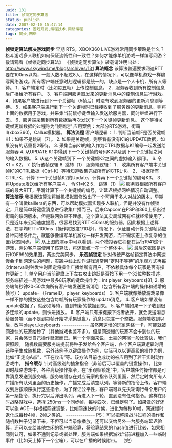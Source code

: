 ```yaml
---
uuid: 131
title: 帧锁定同步算法
status: publish
date: 2007-02-10 15:47:14
categories: 游戏开发,编程技术,网络编程
tags: 同步,网络
---
```

**帧锁定算法解决游戏同步** 早期 RTS，XBOX360 LIVE游戏常用同步策略是什么？格斗游戏多人联机如何保证流畅性和一致性？如何才能像单机游戏一样编写网游？敬请观看《帧锁定同步算法》 《帧锁定同步算法》转载请注明出处：<http://www.skywind.me/blog/archives/131> **算法概念** 该算法普遍要求网速RTT要在100ms以内，一般人数不超过8人，在这样的情况下，可以像单机游戏一样编写网络游戏。所有客户端任意时刻逻辑都是统一的，缺点是一个人卡机，所有人等待。 1．客户端定时（比如每五帧）上传控制信息。 2．服务器收到所有控制信息后广播给所有客户。 3．客户端用服务器发来的更新消息中的控制信息进行游戏。 4．如果客户端进行到下一个关键帧（5帧后）时没有收到服务器的更新消息则等待。 5．如果客户端进行到下一个关键帧时已经接收到了服务器的更新消息，则将上面的数据用于游戏，并采集当前鼠标键盘输入发送给服务器，同时继续进行下去。 6．服务端采集到所有数据后再次发送下一个关键帧更新消息。 这个等待关键帧更新数据的过程称为“帧锁定” 应用案例：大部分RTS游戏，街霸II(xbox360)，Callus模拟器。 **算法流程** 客户端逻辑： 1\. 判断当前帧F是否关键帧K1：如果不是跳转（7）。 2\. 如果是关键帧，则察看有没有K1的UPDATE数据，如果没有的话重复2等待。 3\. 采集当前K1的输入作为CTRL数据与K1编号一起发送给服务器 4\. 从UPDATE K1中得到下一个关键帧的号码K2以及到下一个关键帧之间的输入数据I。 5\. 从这个关键帧到下 一个关键帧K2之间的虚拟输入都用I。 6\. 令K1 = K2。 7\. 执行该帧逻辑 8\. 跳转（1） 服务端逻辑： 1． 收集所有客户端本关键帧K1的CTRL数据（Ctrl-K）等待知道收集完成所有的CTRL-K。 2． 根据所有CTRL-K，计算下一个关键帧K2的Update，计算再下一个关键帧的编号K3。 3． 将Update发送给所有客户端 4． 令K1=K2 5． 跳转（1） ![](https://skywind3000.github.io/images/blog/wp-content/2011/04/framelock1.png) 服务器根据所有客户端的最大RTT，平滑计算下一个关键帧的编号，让延迟根据网络情况自动调整。 **算法演示** 我根据该算法将街机模拟器修改出了一个可用于多人对战的版本，早期有一个叫做kaillera的东西，可以帮助模拟器实现多人联机，但是并没有作帧锁定，只是简单将键盘消息进行收集广播而已，后来Capcom在PSP和360上都出过街霸的联网版本，但是联网效果不理想。这个算法其实局域网有细就经常使用了，只是近年来公网速度提高，很容易找到RTT<50ms的服务器，因此根据上述算法，在平均RTT=100ms（操作灵敏度1/10秒），情况下，保证自动计算关键帧适应各种网络条件后，就能够像编写单机游戏一样开发网游，而不需状态上作复杂的位置/状态同步。 ![](https://skywind3000.github.io/images/blog/wp-content/2011/04/framelock2.png) 从上图的演示中可以看到，两个模拟器进程都在运行1941这个游戏，两边客户端使用了该算法，将逻辑统一在一个整体中。 ![](https://skywind3000.github.io/images/blog/wp-content/2011/04/framelock3.png) 最后这张图是运行KOF99的效果图，两边完美同步。 **乐观帧锁定** 针对传统严格帧锁定算法中网速慢会卡到网速快的问题，实践中线上动作游戏通常用“定时不等待”的乐观方式再每次Interval时钟发生时固定将操作广播给所有用户，不依赖具体每个玩家是否有操作更新： 1\. 单个用户当前键盘上下左右攻击跳跃是否按下用一个32位整数描述，服务端描述一局游戏中最多8玩家的键盘操作为：int player_keyboards[8]; 2\. 服务端每秒钟20-50次向所有客户端发送更新消息（包含所有客户端的操作和递增的帧号）： update=（FrameID，player_keyboards） 3\. 客户端就像播放游戏录像一样不停的播放这些包含每帧所有玩家操作的 update消息。 4\. 客户端如果没有update数据了，就必须等待，直到有新的数据到来。 5\. 客户端如果一下子收到很多连续的update，则快进播放。 6\. 客户端只有按键按下或者放开，就会发送消息给服务端（而不是到每帧开始才采集键盘），消息只包含一个整数。服务端收到以后，改写player_keyboards \------------- 虽然网速慢的玩家网络一卡，可能就被网速快的玩家给秒了（其他游戏也差不多）。但是网速慢的玩家不会卡到快的玩家，只会感觉自己操作延迟而已。另一个侧面来说，土豪的网宿一般比较快，我们要照顾。 随机数需要服务端提前将种子发给各个客户端，各个客户端算逻辑时用该种子生成随机数，另外该例子以键盘操作为例，实际可以以更高级的操作为例，比如“正走向A点”，“正在攻击”等。该方法目前也成功的被应用到了若干实时动作游戏中。 **指令缓存** 针对高级别的抽象指令（非前后可以覆盖的键盘操作），比如即时战略游戏中，各种高级操作指令，在“乐观帧锁定”中，客户端任何操作都是可靠消息发送到服务端，服务端缓存在对应玩家的指令队列里面，然后定时向所有人广播所有队列里面的历史操作，广播完成后清空队列，等待新的指令上传。客户端收到后按顺序执行这些指令，为了保证公平性，客户端可以先执轮询行每个用户的第一条指令，执行完以后弹出队列，再进入下一轮，直到没有任何指令。这样在即时战略游戏中，选择 250ms一个同步帧，每秒四次，已经足够了。如果做的好还可以象 AOE一样根据网速调整，比如网速快的时候，进化为每秒10帧，网速慢时退化成每秒4帧，2帧之类的。 \-------------- PS：可以把整段战斗过程的操作和随机数种子记录下来，不但可以当录像播放，还可以交给另外一台服务端延迟验算，还可以交给其他空闲的客户端验算，将验算结果的 hash值进行比较，如果相同则认可，如果不通则记录或者处理，服务端如果根据游戏当前进程加入一些临时事件（比如天上掉下一个宝箱），可以在广播的时候附带。 （完）

